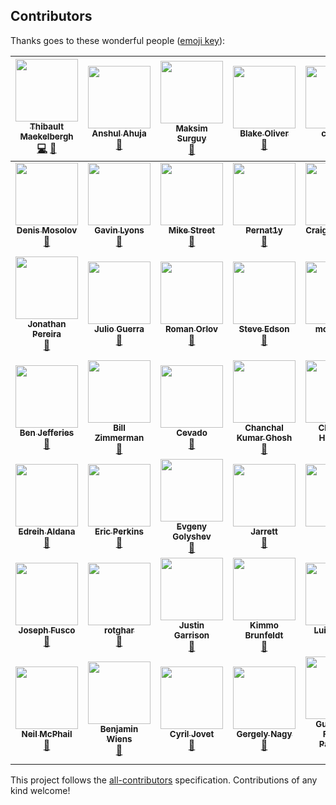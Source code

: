 
## Contributors

Thanks goes to these wonderful people ([emoji key](https://github.com/kentcdodds/all-contributors#emoji-key)):

<!-- ALL-CONTRIBUTORS-LIST:START - Do not remove or modify this section -->
<!-- prettier-ignore -->
| [<img src="https://avatars3.githubusercontent.com/u/6213695?v=4" width="100px;"/><br /><sub><b>Thibault Maekelbergh</b></sub>](http://thibmaek.com)<br />[💻](https://github.com/thibmaek/awesome-raspberry-pi/commits?author=thibmaek "Code") [📖](https://github.com/thibmaek/awesome-raspberry-pi/commits?author=thibmaek "Documentation") | [<img src="https://avatars0.githubusercontent.com/u/36476228?v=4" width="100px;"/><br /><sub><b>Anshul Ahuja</b></sub>](https://github.com/anshulahuja98)<br />[📖](https://github.com/thibmaek/awesome-raspberry-pi/commits?author=anshulahuja98 "Documentation") | [<img src="https://avatars2.githubusercontent.com/u/585833?v=4" width="100px;"/><br /><sub><b>Maksim Surguy</b></sub>](http://maxoffsky.com)<br />[📖](https://github.com/thibmaek/awesome-raspberry-pi/commits?author=msurguy "Documentation") | [<img src="https://avatars1.githubusercontent.com/u/11225739?v=4" width="100px;"/><br /><sub><b>Blake Oliver</b></sub>](http://Https://oliver2213.me)<br />[📖](https://github.com/thibmaek/awesome-raspberry-pi/commits?author=Oliver2213 "Documentation") | [<img src="https://avatars0.githubusercontent.com/u/6156251?v=4" width="100px;"/><br /><sub><b>careyer</b></sub>](https://github.com/careyer)<br />[📖](https://github.com/thibmaek/awesome-raspberry-pi/commits?author=careyer "Documentation") | [<img src="https://avatars1.githubusercontent.com/u/21343324?v=4" width="100px;"/><br /><sub><b>nachoparker</b></sub>](https://ownyourbits.com)<br />[📖](https://github.com/thibmaek/awesome-raspberry-pi/commits?author=nachoparker "Documentation") | [<img src="https://avatars2.githubusercontent.com/u/5961060?v=4" width="100px;"/><br /><sub><b>Claude Pageau</b></sub>](https://www.youtube.com/user/pageaucp)<br />[📖](https://github.com/thibmaek/awesome-raspberry-pi/commits?author=pageauc "Documentation") |
| :---: | :---: | :---: | :---: | :---: | :---: | :---: |
| [<img src="https://avatars1.githubusercontent.com/u/3057626?v=4" width="100px;"/><br /><sub><b>Denis Mosolov</b></sub>](https://github.com/denismosolov)<br />[📖](https://github.com/thibmaek/awesome-raspberry-pi/commits?author=denismosolov "Documentation") | [<img src="https://avatars3.githubusercontent.com/u/21970139?v=4" width="100px;"/><br /><sub><b>Gavin Lyons</b></sub>](https://gavinlyonsrepo.github.io/)<br />[📖](https://github.com/thibmaek/awesome-raspberry-pi/commits?author=gavinlyonsrepo "Documentation") | [<img src="https://avatars0.githubusercontent.com/u/354085?v=4" width="100px;"/><br /><sub><b>Mike Street</b></sub>](http://www.mikestreety.co.uk)<br />[📖](https://github.com/thibmaek/awesome-raspberry-pi/commits?author=mikestreety "Documentation") | [<img src="https://avatars1.githubusercontent.com/u/29379145?v=4" width="100px;"/><br /><sub><b>Pernat1y</b></sub>](https://github.com/Pernat1y)<br />[📖](https://github.com/thibmaek/awesome-raspberry-pi/commits?author=Pernat1y "Documentation") | [<img src="https://avatars3.githubusercontent.com/u/356698?v=4" width="100px;"/><br /><sub><b>Craig Johnston</b></sub>](https://imti.co/)<br />[📖](https://github.com/thibmaek/awesome-raspberry-pi/commits?author=cjimti "Documentation") | [<img src="https://avatars3.githubusercontent.com/u/1198365?v=4" width="100px;"/><br /><sub><b>Evan Cohen</b></sub>](http://evanbtcohen.com)<br />[📖](https://github.com/thibmaek/awesome-raspberry-pi/commits?author=evancohen "Documentation") | [<img src="https://avatars2.githubusercontent.com/u/12602985?v=4" width="100px;"/><br /><sub><b>Joel Tyler</b></sub>](https://github.com/jtyle6)<br />[📖](https://github.com/thibmaek/awesome-raspberry-pi/commits?author=jtyle6 "Documentation") |
| [<img src="https://avatars2.githubusercontent.com/u/10046350?v=4" width="100px;"/><br /><sub><b>Jonathan Pereira</b></sub>](http://www.instructables.com/member/Jonathanrjpereira/)<br />[📖](https://github.com/thibmaek/awesome-raspberry-pi/commits?author=jonathanrjpereira "Documentation") | [<img src="https://avatars0.githubusercontent.com/u/172303?v=4" width="100px;"/><br /><sub><b>Julio Guerra</b></sub>](https://fr.linkedin.com/in/guerrajulio)<br />[📖](https://github.com/thibmaek/awesome-raspberry-pi/commits?author=Julio-Guerra "Documentation") | [<img src="https://avatars3.githubusercontent.com/u/1236021?v=4" width="100px;"/><br /><sub><b>Roman Orlov</b></sub>](https://4te.me/)<br />[📖](https://github.com/thibmaek/awesome-raspberry-pi/commits?author=fote "Documentation") | [<img src="https://avatars2.githubusercontent.com/u/1201960?v=4" width="100px;"/><br /><sub><b>Steve Edson</b></sub>](https://SteveEdson.co.uk)<br />[📖](https://github.com/thibmaek/awesome-raspberry-pi/commits?author=SteveEdson "Documentation") | [<img src="https://avatars1.githubusercontent.com/u/16817802?v=4" width="100px;"/><br /><sub><b>moritzvieli</b></sub>](https://github.com/moritzvieli)<br />[📖](https://github.com/thibmaek/awesome-raspberry-pi/commits?author=moritzvieli "Documentation") | [<img src="https://avatars2.githubusercontent.com/u/3232165?v=4" width="100px;"/><br /><sub><b>sp4rkie</b></sub>](https://github.com/sp4rkie)<br />[📖](https://github.com/thibmaek/awesome-raspberry-pi/commits?author=sp4rkie "Documentation") | [<img src="https://avatars1.githubusercontent.com/u/1374718?v=4" width="100px;"/><br /><sub><b>Alexandre Espinosa Menor</b></sub>](https://keybase.io/alexandregz)<br />[📖](https://github.com/thibmaek/awesome-raspberry-pi/commits?author=alexandregz "Documentation") |
| [<img src="https://avatars2.githubusercontent.com/u/15050019?v=4" width="100px;"/><br /><sub><b>Ben Jefferies</b></sub>](http://echosoft.uk/)<br />[📖](https://github.com/thibmaek/awesome-raspberry-pi/commits?author=benjefferies "Documentation") | [<img src="https://avatars3.githubusercontent.com/u/229399?v=4" width="100px;"/><br /><sub><b>Bill Zimmerman</b></sub>](https://github.com/billz)<br />[📖](https://github.com/thibmaek/awesome-raspberry-pi/commits?author=billz "Documentation") | [<img src="https://avatars0.githubusercontent.com/u/9992984?v=4" width="100px;"/><br /><sub><b>Cevado</b></sub>](https://twitter.com/fcevado)<br />[📖](https://github.com/thibmaek/awesome-raspberry-pi/commits?author=fcevado "Documentation") | [<img src="https://avatars1.githubusercontent.com/u/284846?v=4" width="100px;"/><br /><sub><b>Chanchal Kumar Ghosh</b></sub>](http://chanchal1987.wordpress.com)<br />[📖](https://github.com/thibmaek/awesome-raspberry-pi/commits?author=chanchal1987 "Documentation") | [<img src="https://avatars0.githubusercontent.com/u/2073090?v=4" width="100px;"/><br /><sub><b>Christian Haschek</b></sub>](https://blog.haschek.at)<br />[📖](https://github.com/thibmaek/awesome-raspberry-pi/commits?author=chrisiaut "Documentation") | [<img src="https://avatars3.githubusercontent.com/u/144172?v=4" width="100px;"/><br /><sub><b>sli</b></sub>](https://github.com/sli)<br />[📖](https://github.com/thibmaek/awesome-raspberry-pi/commits?author=sli "Documentation") | [<img src="https://avatars1.githubusercontent.com/u/6532178?v=4" width="100px;"/><br /><sub><b>Drew Bonasera</b></sub>](https://twitter.com/DrewBonasera)<br />[📖](https://github.com/thibmaek/awesome-raspberry-pi/commits?author=Drewsif "Documentation") |
| [<img src="https://avatars1.githubusercontent.com/u/11253613?v=4" width="100px;"/><br /><sub><b>Edreih Aldana</b></sub>](https://ealdana.com)<br />[📖](https://github.com/thibmaek/awesome-raspberry-pi/commits?author=Edreih "Documentation") | [<img src="https://avatars0.githubusercontent.com/u/12058826?v=4" width="100px;"/><br /><sub><b>Eric Perkins</b></sub>](https://github.com/ericperkins)<br />[📖](https://github.com/thibmaek/awesome-raspberry-pi/commits?author=ericperkins "Documentation") | [<img src="https://avatars2.githubusercontent.com/u/5358223?v=4" width="100px;"/><br /><sub><b>Evgeny Golyshev</b></sub>](https://github.com/eugulixes)<br />[📖](https://github.com/thibmaek/awesome-raspberry-pi/commits?author=eugulixes "Documentation") | [<img src="https://avatars3.githubusercontent.com/u/6027644?v=4" width="100px;"/><br /><sub><b>Jarrett</b></sub>](https://github.com/JarrettR)<br />[📖](https://github.com/thibmaek/awesome-raspberry-pi/commits?author=JarrettR "Documentation") | [<img src="https://avatars1.githubusercontent.com/u/4109722?v=4" width="100px;"/><br /><sub><b>Ji Qu</b></sub>](https://winkidney.com/)<br />[📖](https://github.com/thibmaek/awesome-raspberry-pi/commits?author=winkidney "Documentation") | [<img src="https://avatars0.githubusercontent.com/u/1510449?v=4" width="100px;"/><br /><sub><b>Jonathan Lai</b></sub>](http://www.jlai.org)<br />[📖](https://github.com/thibmaek/awesome-raspberry-pi/commits?author=agsdot "Documentation") | [<img src="https://avatars1.githubusercontent.com/u/534276?v=4" width="100px;"/><br /><sub><b>Jordan Finnigan</b></sub>](https://hxl.io)<br />[📖](https://github.com/thibmaek/awesome-raspberry-pi/commits?author=JadoJodo "Documentation") |
| [<img src="https://avatars3.githubusercontent.com/u/6676674?v=4" width="100px;"/><br /><sub><b>Joseph Fusco</b></sub>](https://josephfus.co)<br />[📖](https://github.com/thibmaek/awesome-raspberry-pi/commits?author=josephfusco "Documentation") | [<img src="https://avatars3.githubusercontent.com/u/8256281?v=4" width="100px;"/><br /><sub><b>rotghar</b></sub>](https://github.com/Rotghar)<br />[📖](https://github.com/thibmaek/awesome-raspberry-pi/commits?author=Rotghar "Documentation") | [<img src="https://avatars1.githubusercontent.com/u/371796?v=4" width="100px;"/><br /><sub><b>Justin Garrison</b></sub>](http://justingarrison.com)<br />[📖](https://github.com/thibmaek/awesome-raspberry-pi/commits?author=rothgar "Documentation") | [<img src="https://avatars1.githubusercontent.com/u/1232405?v=4" width="100px;"/><br /><sub><b>Kimmo Brunfeldt</b></sub>](https://twitter.com/kimmobrunfeldt)<br />[📖](https://github.com/thibmaek/awesome-raspberry-pi/commits?author=kimmobrunfeldt "Documentation") | [<img src="https://avatars1.githubusercontent.com/u/5230176?v=4" width="100px;"/><br /><sub><b>Luis Carlos</b></sub>](http://chuik.tumblr.com)<br />[📖](https://github.com/thibmaek/awesome-raspberry-pi/commits?author=jinchuika "Documentation") | [<img src="https://avatars2.githubusercontent.com/u/3812867?v=4" width="100px;"/><br /><sub><b>Marc</b></sub>](https://github.com/suaefar)<br />[📖](https://github.com/thibmaek/awesome-raspberry-pi/commits?author=suaefar "Documentation") | [<img src="https://avatars1.githubusercontent.com/u/210954?v=4" width="100px;"/><br /><sub><b>Michael Teeuw</b></sub>](https://github.com/MichMich)<br />[📖](https://github.com/thibmaek/awesome-raspberry-pi/commits?author=MichMich "Documentation") |
| [<img src="https://avatars2.githubusercontent.com/u/1226842?v=4" width="100px;"/><br /><sub><b>Neil McPhail</b></sub>](https://github.com/mcphail)<br />[📖](https://github.com/thibmaek/awesome-raspberry-pi/commits?author=mcphail "Documentation") | [<img src="https://avatars2.githubusercontent.com/u/4670206?v=4" width="100px;"/><br /><sub><b>Benjamin Wiens</b></sub>](https://github.com/bwiens)<br />[📖](https://github.com/thibmaek/awesome-raspberry-pi/commits?author=bwiens "Documentation") | [<img src="https://avatars1.githubusercontent.com/u/9532235?v=4" width="100px;"/><br /><sub><b>Cyril Jovet</b></sub>](https://www.linkedin.com/in/cyril-jovet/)<br />[📖](https://github.com/thibmaek/awesome-raspberry-pi/commits?author=sun-exploit "Documentation") | [<img src="https://avatars1.githubusercontent.com/u/6106093?v=4" width="100px;"/><br /><sub><b>Gergely Nagy</b></sub>](https://github.com/nagygergo)<br />[📖](https://github.com/thibmaek/awesome-raspberry-pi/commits?author=nagygergo "Documentation") | [<img src="https://avatars0.githubusercontent.com/u/2766675?v=4" width="100px;"/><br /><sub><b>Guilherme Freitas Pacheco</b></sub>](http://devsource.com.br/)<br />[📖](https://github.com/thibmaek/awesome-raspberry-pi/commits?author=guilherfp "Documentation") |
<!-- ALL-CONTRIBUTORS-LIST:END -->

This project follows the [all-contributors](https://github.com/kentcdodds/all-contributors) specification. Contributions of any kind welcome!
